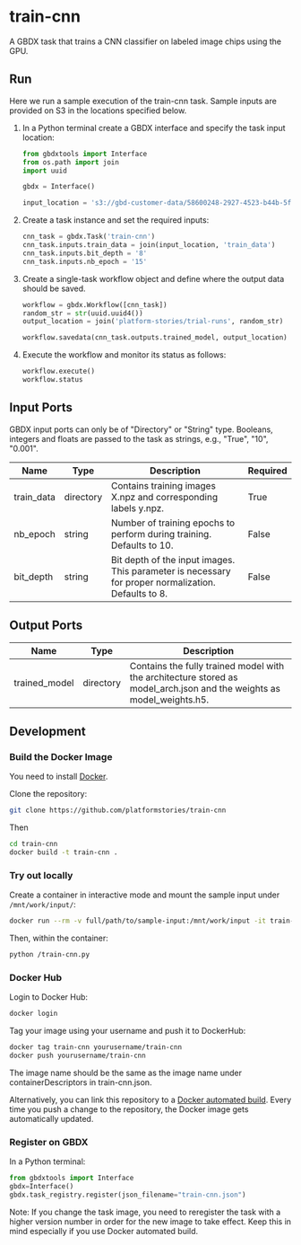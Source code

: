 # train-cnn

A GBDX task that trains a CNN classifier on labeled image chips using the GPU.


## Run

Here we run a sample execution of the train-cnn task. Sample inputs are provided on S3 in the locations specified below.

1. In a Python terminal create a GBDX interface and specify the task input location:

    ```python
    from gbdxtools import Interface
    from os.path import join
    import uuid

    gbdx = Interface()

    input_location = 's3://gbd-customer-data/58600248-2927-4523-b44b-5fec3d278c09/platform-stories/train-cnn/'
    ```

2. Create a task instance and set the required inputs:

    ```python
    cnn_task = gbdx.Task('train-cnn')
    cnn_task.inputs.train_data = join(input_location, 'train_data')
    cnn_task.inputs.bit_depth = '8'
    cnn_task.inputs.nb_epoch = '15'
    ```

3. Create a single-task workflow object and define where the output data should be saved.

    ```python
    workflow = gbdx.Workflow([cnn_task])
    random_str = str(uuid.uuid4())
    output_location = join('platform-stories/trial-runs', random_str)

    workflow.savedata(cnn_task.outputs.trained_model, output_location)
    ```

4. Execute the workflow and monitor its status as follows:

    ```python
    workflow.execute()
    workflow.status
    ```

## Input Ports

GBDX input ports can only be of "Directory" or "String" type. Booleans, integers and floats are passed to the task as strings, e.g., "True", "10", "0.001".

| Name  | Type | Description | Required |
|---|---|---|---|
| train_data | directory | Contains training images X.npz and corresponding labels y.npz. | True |
| nb_epoch | string | Number of training epochs to perform during training. Defaults to 10. | False |
| bit_depth | string | Bit depth of the input images. This parameter is necessary for proper normalization. Defaults to 8. | False |

## Output Ports

| Name  | Type | Description |
|---|---|---|
| trained_model | directory | Contains the fully trained model with the architecture stored as model_arch.json and the weights as model_weights.h5. |


## Development

### Build the Docker Image

You need to install [Docker](https://docs.docker.com/engine/installation).

Clone the repository:

```bash
git clone https://github.com/platformstories/train-cnn
```

Then

```bash
cd train-cnn
docker build -t train-cnn .
```

### Try out locally

Create a container in interactive mode and mount the sample input under `/mnt/work/input/`:

```bash
docker run --rm -v full/path/to/sample-input:/mnt/work/input -it train-cnn
```

Then, within the container:

```bash
python /train-cnn.py
```

### Docker Hub

Login to Docker Hub:

```bash
docker login
```

Tag your image using your username and push it to DockerHub:

```bash
docker tag train-cnn yourusername/train-cnn
docker push yourusername/train-cnn
```

The image name should be the same as the image name under containerDescriptors in train-cnn.json.

Alternatively, you can link this repository to a [Docker automated build](https://docs.docker.com/docker-hub/builds/). Every time you push a change to the repository, the Docker image gets automatically updated.
### Register on GBDX

In a Python terminal:
```python
from gbdxtools import Interface
gbdx=Interface()
gbdx.task_registry.register(json_filename="train-cnn.json")
```

Note: If you change the task image, you need to reregister the task with a higher version number in order for the new image to take effect. Keep this in mind especially if you use Docker automated build.
